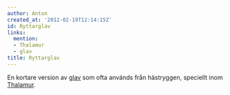 ```yaml
---
author: Anton
created_at: '2012-02-19T12:14:15Z'
id: Ryttarglav
links:
  mention:
  - Thalamur
  - glav
title: Ryttarglav
---
```


En kortare version av [glav] som ofta används från hästryggen, speciellt inom [Thalamur].

  [glav]: glav
  [Thalamur]: Thalamur
